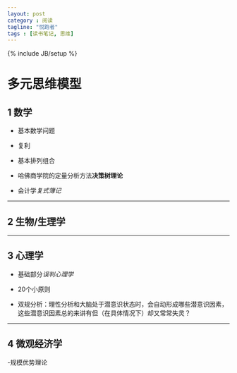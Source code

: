 ```yaml
---
layout: post
category : 阅读
tagline: "悦跑者"
tags : [读书笔记, 思维]
---
```

{% include JB/setup %}

# 多元思维模型

## 1 数学

- 基本数学问题

- 复利

- 基本排列组合

- 哈佛商学院的定量分析方法**决策树理论**

- 会计学*复式簿记*

***

## 2 生物/生理学

***

## 3 心理学

- 基础部分*误判心理学*

- 20个小原则

- 双规分析：理性分析和大脑处于潜意识状态时，会自动形成哪些潜意识因素，这些潜意识因素总的来讲有但（在具体情况下）却又常常失灵？

***

## 4 微观经济学

-规模优势理论

 